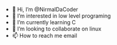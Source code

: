 - 👋 Hi, I’m @NirmalDaCoder
- 👀 I’m interested in low level programing
- 🌱 I’m currently learning C
- 💞️ I’m looking to collaborate on linux
- 📫 How to reach me email

<!---
NirmalDaCoder/NirmalDaCoder is a ✨ special ✨ repository because its `README.md` (this file) appears on your GitHub profile.
You can click the Preview link to take a look at your changes.
--->
